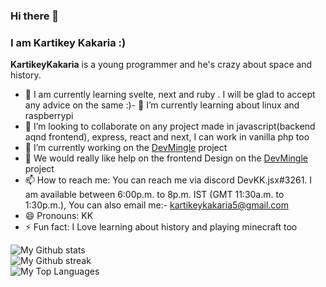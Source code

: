 ### Hi there 👋
### I am Kartikey Kakaria :)


<!-- ### 🔭 I am currently learning node.js and mongob. I will be glad to accept any advice on the same :)

### If you want to know more about the current project or future projects reach me on discord DevKK.php#3261
### If you are looking for help for any project in plain js or php you can contact me on discord i will be glad to help

### I am available between 6:00p.m. to 8p.m. IST (GMT 11:30a.m. to 1:30p.m.) -->



**KartikeyKakaria** is a young programmer and he's crazy about space and history.

- 🔭 I am currently learning svelte, next and ruby . I will be glad to accept any advice on the same :)- 🌱 I’m currently learning about linux and raspberrypi
- 👯 I’m looking to collaborate on any project made in javascript(backend aqnd frontend), express, react and next, I can work in vanilla php too
- 🤔 I’m currently working on the [DevMingle](https://github.com/DevMingle) project
- 💬 We would really like help on the frontend Design on the [DevMingle](https://github.com/DevMingle/DevMingle-frontend) project
- 📫 How to reach me: You can reach me via discord DevKK.jsx#3261. I am available between 6:00p.m. to 8p.m. IST (GMT 11:30a.m. to 1:30p.m.), You can also email me:- kartikeykakaria5@gmail.com
- 😄 Pronouns: KK
- ⚡ Fun fact: I Love learning about history and playing minecraft too

 ![My Github stats](https://github-stats-alpha.vercel.app/api?username=KartikeyKakaria&cc=023&tc=fff)<br />
 ![My Github streak](https://github-readme-streak-stats.herokuapp.com/?user=KartikeyKakaria&theme=dark&hide_border=false)<br />
 ![My Top Languages](https://github-readme-stats.vercel.app/api/top-langs/?username=KartikeyKakaria&theme=dark&layout=compact)

